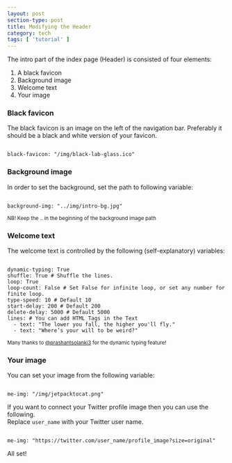 ```yaml
---
layout: post
section-type: post
title: Modifying the Header
category: tech
tags: [ 'tutorial' ]
---
```


The intro part of the index page (Header) is consisted of four elements:

<ol>
  <li>A black favicon</li>
  <li>Background image</li>
  <li>Welcome text</li>
  <li>Your image</li>
</ol>

### Black favicon

The black favicon is an image on the left of the navigation bar.
Preferably it should be a black and white version of your favicon.

<pre><code data-trim class="yaml">
black-favicon: "/img/black-lab-glass.ico"
</code></pre>

### Background image

In order to set the background, set the path to following variable:

<pre><code data-trim class="yaml">
background-img: "../img/intro-bg.jpg"
</code></pre>

<small>NB! Keep the .. in the beginning of the background image path</small>

### Welcome text

The welcome text is controlled by the following (self-explanatory) variables:

<pre><code data-trim class="yaml">
dynamic-typing: True
shuffle: True # Shuffle the lines.
loop: True
loop-count: False # Set False for infinite loop, or set any number for finite loop.
type-speed: 10 # Default 10
start-delay: 200 # Default 200
delete-delay: 5000 # Default 5000
lines: # You can add HTML Tags in the Text
  - text: "The lower you fall, the higher you'll fly."
  - text: "Where’s your will to be weird?"
</code></pre>

<small>Many thanks to <a href="https://github.com/prashantsolanki3" target="blank">@prashantsolanki3</a> for the dynamic typing feature!</small>

### Your image

You can set your image from the following variable:

<pre><code data-trim class="yaml">
me-img: "/img/jetpacktocat.png"
</code></pre>



If you want to connect your Twitter profile image then you can use the following.              
Replace `user_name` with your Twitter user name.

<pre><code data-trim class="yaml">
me-img: "https://twitter.com/user_name/profile_image?size=original"
</code></pre>

All set!
